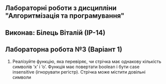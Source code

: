 ## Лабораторні роботи з дисципліни "Алгоритмізація та програмування"

## Виконав: Білець Віталій (ІР-14)
## Лабораторна робота №3 (Варіант 1)
1. Реалізуйте функцію, яка перевіряє, чи стрічка має однакову кількість символів ‘x’ i ‘o’. Функція має повертати boolean і бути case insensitive (ігнорувати регістр). Стрічка може містити довільні символи